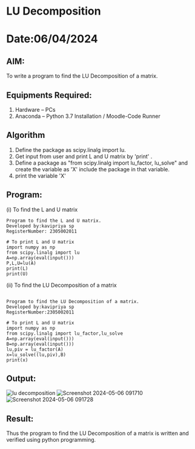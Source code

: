# LU Decomposition 
# Date:06/04/2024
## AIM:
To write a program to find the LU Decomposition of a matrix.

## Equipments Required:
1. Hardware – PCs
2. Anaconda – Python 3.7 Installation / Moodle-Code Runner

## Algorithm
1. Define the package as scipy.linalg import lu.
2. Get input from user and print L and U matrix by 'print' .
3. Define a package as "from scipy.linalg import lu_factor, lu_solve" and create the variable as 'X' include the package in that variable.
4. print the variable 'X'

## Program:
(i) To find the L and U matrix
```
Program to find the L and U matrix.
Developed by:kavipriya sp 
RegisterNumber: 2305002011

# To print L and U matrix
import numpy as np
from scipy.linalg import lu
A=np.array(eval(input()))
P,L,U=lu(A)
print(L)
print(U)
```
(ii) To find the LU Decomposition of a matrix
```

Program to find the LU Decomposition of a matrix.
Developed by:kavipriya sp
RegisterNumber:2305002011

# To print L and U matrix
import numpy as np
from scipy.linalg import lu_factor,lu_solve
A=np.array(eval(input()))
B=np.array(eval(input()))
lu,piv = lu_factor(A)
x=lu_solve((lu,piv),B)
print(x)
```

## Output:
![lu decomposition]()
![Screenshot 2024-05-06 091710](https://github.com/kavipriyasp07/LU-Decomposition/assets/155508590/45461e70-8e22-42f7-8dc1-35c7a19bca31)
![Screenshot 2024-05-06 091728](https://github.com/kavipriyasp07/LU-Decomposition/assets/155508590/acfcb9c3-65f4-4ee7-b77e-387d3b09bdfa)



## Result:
Thus the program to find the LU Decomposition of a matrix is written and verified using python programming.

